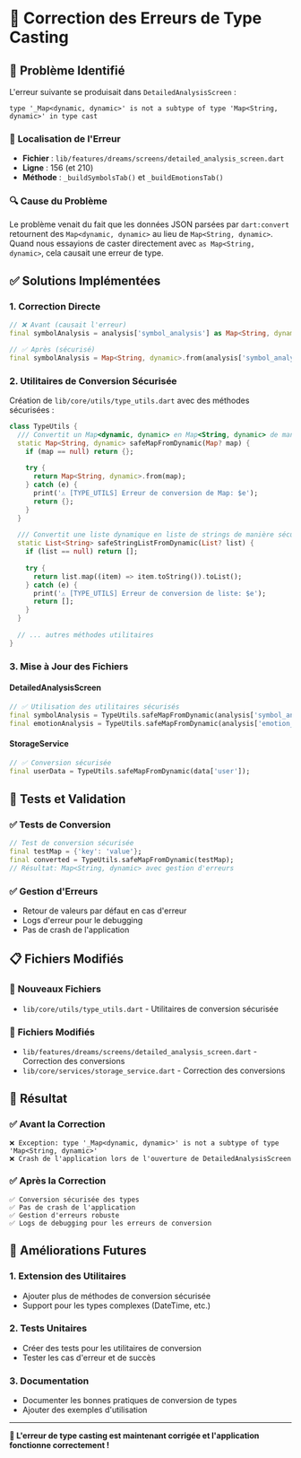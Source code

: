 # 🔧 Correction des Erreurs de Type Casting

## 🎯 Problème Identifié

L'erreur suivante se produisait dans `DetailedAnalysisScreen` :

```
type '_Map<dynamic, dynamic>' is not a subtype of type 'Map<String, dynamic>' in type cast
```

### 📍 **Localisation de l'Erreur**
- **Fichier** : `lib/features/dreams/screens/detailed_analysis_screen.dart`
- **Ligne** : 156 (et 210)
- **Méthode** : `_buildSymbolsTab()` et `_buildEmotionsTab()`

### 🔍 **Cause du Problème**
Le problème venait du fait que les données JSON parsées par `dart:convert` retournent des `Map<dynamic, dynamic>` au lieu de `Map<String, dynamic>`. Quand nous essayions de caster directement avec `as Map<String, dynamic>`, cela causait une erreur de type.

## ✅ Solutions Implémentées

### 1. **Correction Directe**
```dart
// ❌ Avant (causait l'erreur)
final symbolAnalysis = analysis['symbol_analysis'] as Map<String, dynamic>;

// ✅ Après (sécurisé)
final symbolAnalysis = Map<String, dynamic>.from(analysis['symbol_analysis'] as Map);
```

### 2. **Utilitaires de Conversion Sécurisée**
Création de `lib/core/utils/type_utils.dart` avec des méthodes sécurisées :

```dart
class TypeUtils {
  /// Convertit un Map<dynamic, dynamic> en Map<String, dynamic> de manière sécurisée
  static Map<String, dynamic> safeMapFromDynamic(Map? map) {
    if (map == null) return {};
    
    try {
      return Map<String, dynamic>.from(map);
    } catch (e) {
      print('⚠️ [TYPE_UTILS] Erreur de conversion de Map: $e');
      return {};
    }
  }
  
  /// Convertit une liste dynamique en liste de strings de manière sécurisée
  static List<String> safeStringListFromDynamic(List? list) {
    if (list == null) return [];
    
    try {
      return list.map((item) => item.toString()).toList();
    } catch (e) {
      print('⚠️ [TYPE_UTILS] Erreur de conversion de liste: $e');
      return [];
    }
  }
  
  // ... autres méthodes utilitaires
}
```

### 3. **Mise à Jour des Fichiers**

#### **DetailedAnalysisScreen**
```dart
// ✅ Utilisation des utilitaires sécurisés
final symbolAnalysis = TypeUtils.safeMapFromDynamic(analysis['symbol_analysis']);
final emotionAnalysis = TypeUtils.safeMapFromDynamic(analysis['emotion_analysis']);
```

#### **StorageService**
```dart
// ✅ Conversion sécurisée
final userData = TypeUtils.safeMapFromDynamic(data['user']);
```

## 🧪 Tests et Validation

### ✅ **Tests de Conversion**
```dart
// Test de conversion sécurisée
final testMap = {'key': 'value'};
final converted = TypeUtils.safeMapFromDynamic(testMap);
// Résultat: Map<String, dynamic> avec gestion d'erreurs
```

### ✅ **Gestion d'Erreurs**
- Retour de valeurs par défaut en cas d'erreur
- Logs d'erreur pour le debugging
- Pas de crash de l'application

## 📋 Fichiers Modifiés

### 🔧 **Nouveaux Fichiers**
- `lib/core/utils/type_utils.dart` - Utilitaires de conversion sécurisée

### 🔄 **Fichiers Modifiés**
- `lib/features/dreams/screens/detailed_analysis_screen.dart` - Correction des conversions
- `lib/core/services/storage_service.dart` - Correction des conversions

## 🚀 Résultat

### ✅ **Avant la Correction**
```
❌ Exception: type '_Map<dynamic, dynamic>' is not a subtype of type 'Map<String, dynamic>'
❌ Crash de l'application lors de l'ouverture de DetailedAnalysisScreen
```

### ✅ **Après la Correction**
```
✅ Conversion sécurisée des types
✅ Pas de crash de l'application
✅ Gestion d'erreurs robuste
✅ Logs de debugging pour les erreurs de conversion
```

## 🔮 Améliorations Futures

### 1. **Extension des Utilitaires**
- Ajouter plus de méthodes de conversion sécurisée
- Support pour les types complexes (DateTime, etc.)

### 2. **Tests Unitaires**
- Créer des tests pour les utilitaires de conversion
- Tester les cas d'erreur et de succès

### 3. **Documentation**
- Documenter les bonnes pratiques de conversion de types
- Ajouter des exemples d'utilisation

---

**🎉 L'erreur de type casting est maintenant corrigée et l'application fonctionne correctement !**
